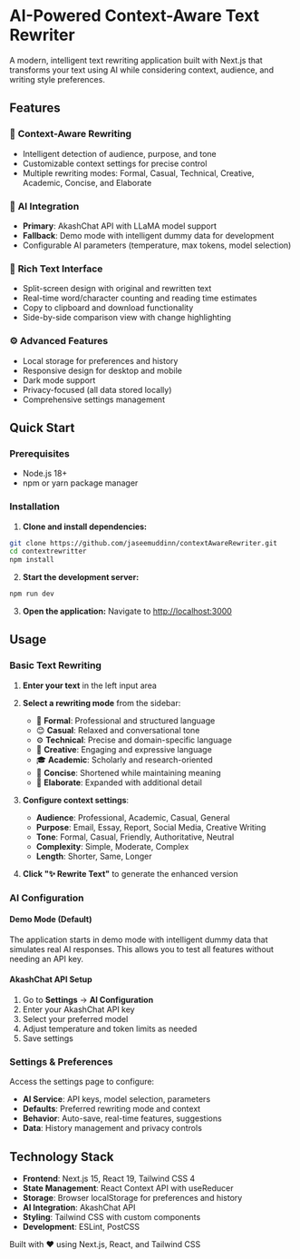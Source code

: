 # AI-Powered Context-Aware Text Rewriter

A modern, intelligent text rewriting application built with Next.js that transforms your text using AI while considering context, audience, and writing style preferences.

## Features

### 🎯 **Context-Aware Rewriting**

- Intelligent detection of audience, purpose, and tone
- Customizable context settings for precise control
- Multiple rewriting modes: Formal, Casual, Technical, Creative, Academic, Concise, and Elaborate

### 🤖 **AI Integration**

- **Primary**: AkashChat API with LLaMA model support
- **Fallback**: Demo mode with intelligent dummy data for development
- Configurable AI parameters (temperature, max tokens, model selection)

### 📝 **Rich Text Interface**

- Split-screen design with original and rewritten text
- Real-time word/character counting and reading time estimates
- Copy to clipboard and download functionality
- Side-by-side comparison view with change highlighting

### ⚙️ **Advanced Features**

- Local storage for preferences and history
- Responsive design for desktop and mobile
- Dark mode support
- Privacy-focused (all data stored locally)
- Comprehensive settings management

## Quick Start

### Prerequisites

- Node.js 18+
- npm or yarn package manager

### Installation

1. **Clone and install dependencies:**

```bash
git clone https://github.com/jaseemuddinn/contextAwareRewriter.git
cd contextrewritter
npm install
```

2. **Start the development server:**

```bash
npm run dev
```

3. **Open the application:**
   Navigate to [http://localhost:3000](http://localhost:3000)

## Usage

### Basic Text Rewriting

1. **Enter your text** in the left input area
2. **Select a rewriting mode** from the sidebar:

   - 👔 **Formal**: Professional and structured language
   - 😊 **Casual**: Relaxed and conversational tone
   - ⚙️ **Technical**: Precise and domain-specific language
   - 🎨 **Creative**: Engaging and expressive language
   - 🎓 **Academic**: Scholarly and research-oriented
   - 📝 **Concise**: Shortened while maintaining meaning
   - 📖 **Elaborate**: Expanded with additional detail

3. **Configure context settings**:

   - **Audience**: Professional, Academic, Casual, General
   - **Purpose**: Email, Essay, Report, Social Media, Creative Writing
   - **Tone**: Formal, Casual, Friendly, Authoritative, Neutral
   - **Complexity**: Simple, Moderate, Complex
   - **Length**: Shorter, Same, Longer

4. **Click "✨ Rewrite Text"** to generate the enhanced version

### AI Configuration

#### Demo Mode (Default)

The application starts in demo mode with intelligent dummy data that simulates real AI responses. This allows you to test all features without needing an API key.

#### AkashChat API Setup

1. Go to **Settings** → **AI Configuration**
2. Enter your AkashChat API key
3. Select your preferred model
4. Adjust temperature and token limits as needed
5. Save settings


### Settings & Preferences

Access the settings page to configure:

- **AI Service**: API keys, model selection, parameters
- **Defaults**: Preferred rewriting mode and context
- **Behavior**: Auto-save, real-time features, suggestions
- **Data**: History management and privacy controls



## Technology Stack

- **Frontend**: Next.js 15, React 19, Tailwind CSS 4
- **State Management**: React Context API with useReducer
- **Storage**: Browser localStorage for preferences and history
- **AI Integration**: AkashChat API
- **Styling**: Tailwind CSS with custom components
- **Development**: ESLint, PostCSS

Built with ❤️ using Next.js, React, and Tailwind CSS

